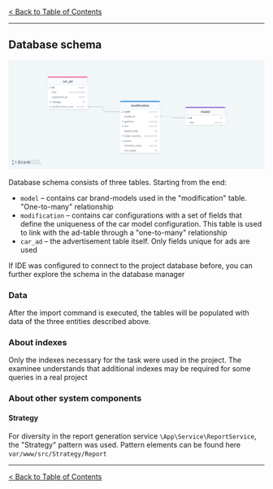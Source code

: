 [< Back to Table of Contents](../README.md)

___

## Database schema

![Linkedin](./db.png)

Database schema consists of three tables. Starting from the end:
- `model` – contains car brand-models used in the "modification" table. "One-to-many" relationship
- `modification` – contains car configurations with a set of fields that define the uniqueness of the car model configuration.
This table is used to link with the ad-table through a "one-to-many" relationship
- `car_ad` – the advertisement table itself. Only fields unique for ads are used 

If IDE was configured to connect to the project database before, you can further explore the schema in the database manager

### Data
After the import command is executed, the tables will be populated with data of the three entities described above.

### About indexes
Only the indexes necessary for the task were used in the project. The examinee understands that additional indexes
may be required for some queries in a real project

### About other system components

#### Strategy

For diversity in the report generation service `\App\Service\ReportService`, the "Strategy" pattern was used.
Pattern elements can be found here `var/www/src/Strategy/Report`



___

[< Back to Table of Contents](../README.md)

